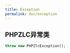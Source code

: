 ```yaml
---
title: Exception
permalink: doc/exception
---
```


## PHPZLC异常类

```php
throw new PHPZlcException();
```